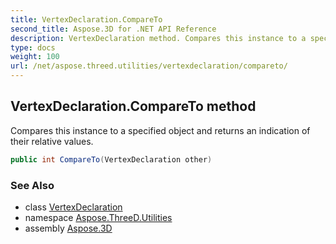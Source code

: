 ```yaml
---
title: VertexDeclaration.CompareTo
second_title: Aspose.3D for .NET API Reference
description: VertexDeclaration method. Compares this instance to a specified object and returns an indication of their relative values
type: docs
weight: 100
url: /net/aspose.threed.utilities/vertexdeclaration/compareto/
---
```

## VertexDeclaration.CompareTo method

Compares this instance to a specified object and returns an indication of their relative values.

```csharp
public int CompareTo(VertexDeclaration other)
```

### See Also

* class [VertexDeclaration](../)
* namespace [Aspose.ThreeD.Utilities](../../vertexdeclaration/)
* assembly [Aspose.3D](../../../)


